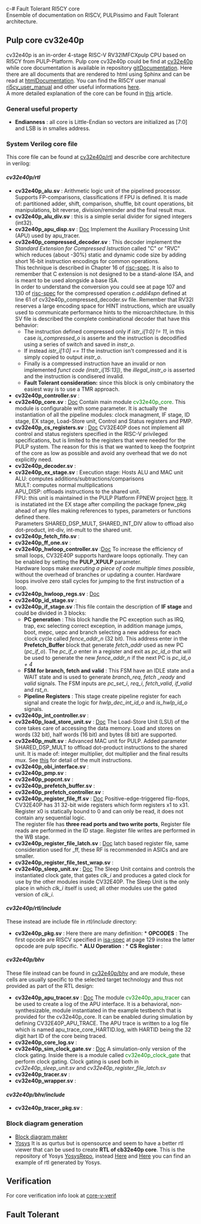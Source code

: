c-# Fault Tolerant RI5CY core<br>
Ensemble of documentation on RISCV, PULPissimo and Fault Tolerant architecture.
## Pulp core cv32e40p
cv32e40p is an in-order 4-stage RISC-V RV32IMFCXpulp CPU based on RI5CY from PULP-Platform.
Pulp core cv32e40p could be find at [cv32e40p](https://github.com/openhwgroup/cv32e40p) while core documentation is available in repository [gitDocumentation](https://github.com/openhwgroup/core-v-docs/tree/master/cores/cv32e40p). Here there are all documents that are rendered to html using Sphinx and can be read at [htmlDocumentation](https://core-v-docs-verif-strat.readthedocs.io/projects/cv32e40p_um/en/latest/intro.html). You can find the RI5CY user manual [ri5cy_user_manual](https://www.pulp-platform.org/docs/ri5cy_user_manual.pdf) and other useful informations [here](https://www.embecosm.com/2019/08/13/a-dive-into-ri5cy-core-internals/).<br> 
A more detailed explanation of the core can be found in [this](https://ieeexplore.ieee.org/document/7864441) article.

### General useful property 
* **Endianness** : all core is Little-Endian so vectors are initialized as \[7:0\] and LSB is in smalles address. 
### System Verilog core file
This core file can be found at [cv32e40p/rtl](https://github.com/openhwgroup/cv32e40p/tree/master/rtl) and describe core architecture in verilog:

#### *cv32e40p/rtl*

 * **cv32e40p_alu.sv** : Arithmetic logic unit of the pipelined processor. Supports FP-comparisons, classifications if FPU is defined. It is made of: partitioned adder, shift, comparison, shuffle, bit count operations, bit manipulations, bit reverse, division/reminder and the final result mux. <br>
 * **cv32e40p_alu_div.sv** : this is a simple serial divider for signed integers (int32). <br>
 * **cv32e40p_apu_disp.sv** : [Doc](https://core-v-docs-verif-strat.readthedocs.io/projects/cv32e40p_um/en/latest/apu.html) Implement the Auxiliary Processing Unit (APU) used by apu_tracer. <br>
 * **cv32e40p_compressed_decoder.sv** : This decoder implement the *Standard Extension for Compressed Istruction* called "C" or "RVC" which reduces (about -30%) static and dynamic code size by adding short 16-bit instruction encodings for common operations. <br>This technique is described in Chapter 16 of [risc-spec](https://riscv.org/specifications/isa-spec-pdf/). It is also to remember that C extension is not designed to be a stand-alone ISA, and is meant to be used alongside a base ISA.<br> In order to understand the conversion you could see at page 107 and 130 of  [risc-spec](https://riscv.org/specifications/isa-spec-pdf/) for the compressed operation *c.addi4spn* defined at line 61 of cv32e40p_compressed_decoder.sv file.
Remember that RV32I reserves a large encoding space for HINT instructions, which are usually used to communicate performance hints to the microarchitecture.
In this SV file is described the complete combinational decoder that have this behavior:
     * The instruction defined compressed only if *istr_i\[1:0\] != 11*, in this case *is_compressed_o* is asserte and the instruction is decodified using a series of switch and saved in *instr_o*.
     * If instead *istr_i\[1:0\] == 11* the instruction isn't compressed and it is simply copied to output *instr_o*.
     * Finally is a compressed instruction have an invalid or non implemented *funct code (instr_i\[15:13\])*, the *illegal_instr_o* is asserted and the instruction is condisered invalid. 
     * **Fault Tolerant consideration:** since this block is only cmbinatory the easiest way is to use a TMR approach.<br>
 * **cv32e40p_controller.sv** : <br>
 * **cv32e40p_core.sv** : [Doc](https://core-v-docs-verif-strat.readthedocs.io/projects/cv32e40p_um/en/latest/integration.html) Contain main module <span style="color:green">cv32e40p_core</span>. This module is configurable with some parameter. It is actually the instantiation of all the pipeline modules: clock managment, IF stage, ID stage, EX stage, Load-Store unit, Control and Status registers and PMP. <br>
 * **cv32e40p_cs_registers.sv** : [Doc](https://core-v-docs-verif-strat.readthedocs.io/projects/cv32e40p_um/en/latest/control_status_registers.html) CV32E40P does not implement all control and status registers specified in the RISC-V privileged specifications, but is limited to the registers that were needed for the PULP system. The reason for this is that we wanted to keep the footprint of the core as low as possible and avoid any overhead that we do not explicitly need.<br>
 * **cv32e40p_decoder.sv** : <br>
 * **cv32e40p_ex_stage.sv** : Execution stage: Hosts ALU and MAC unit <br>
            ALU: computes additions/subtractions/comparisons <br>
            MULT: computes normal multiplications <br>
            APU_DISP: offloads instructions to the shared unit. <br>
            FPU: this unit is maintained in the PULP Platform FPNEW project [here](https://core-v-docs-verif-strat.readthedocs.io/projects/cv32e40p_um/en/latest/pulp_hw_loop.html). It is instatiated int the EX stage after compiling the package fpnew_pkg ahead of any files making references to types, parameters or functions defined there. <br>
            Parameters SHARED_DSP_MULT, SHARED_INT_DIV allow to offload also dot-product, int-div, int-mult to the shared unit.<br>
 * **cv32e40p_fetch_fifo.sv** : <br>
 * **cv32e40p_ff_one.sv** : <br>
 * **cv32e40p_hwloop_controller.sv** :[Doc](https://core-v-docs-verif-strat.readthedocs.io/projects/cv32e40p_um/en/latest/pulp_hw_loop.html) To increase the efficiency of small loops, CV32E40P supports hardware loops optionally. They can be enabled by setting the **PULP_XPULP** parameter. <br>Hardware loops make *executing a piece of code multiple times possible*, without the overhead of branches or updating a counter. Hardware loops involve zero stall cycles for jumping to the first instruction of a loop.<br>
 * **cv32e40p_hwloop_regs.sv** : [Doc](https://core-v-docs-verif-strat.readthedocs.io/projects/cv32e40p_um/en/latest/pulp_hw_loop.html) <br>
 * **cv32e40p_id_stage.sv** : <br>
 * **cv32e40p_if_stage.sv** :This file contain the description of **IF stage** and could be divided in 3 blocks: 
    * **PC generation** : This block handle the PC exception such as IRQ, trap, exc selecting correct exception, in addition manage jumps, boot, mepc, uepc and branch selecting a new address for each clock cycle called *fence_addr_n* (32 bit). This address enter in the **Prefetch_Buffer** block that generate *fetch_addr* used as new PC (*pc_if_o*). The *pc_if_o* enter in a register and exit as *pc_id_o* that will be used to generate the new  *fence_addr_n* if the next PC is  *pc_id_o + 4*
    * **FSM for branch, fetch and valid** : This FSM have an IDLE state and a WAIT state and is used to generate *branch_req*, *fetch _ready* and *valid* signals. The FSM inputs are *pc_set_i*, *req_i*, *fetch_valid*, *if_valid* and *rst_n*.
    * **Pipeline Registers** :  This stage create pipeline register for each signal and create the logic for *hwlp_dec_int_id_o* and *is_hwlp_id_o* signals.
 * **cv32e40p_int_controller.sv** : <br>
 * **cv32e40p_load_store_unit.sv** : [Doc](https://core-v-docs-verif-strat.readthedocs.io/projects/cv32e40p_um/en/latest/load_store_unit.html) The Load-Store Unit (LSU) of the core takes care of accessing the data memory. Load and stores on words (32 bit), half words (16 bit) and bytes (8 bit) are supported. <br>
 * **cv32e40p_mult.sv** : Advanced MAC unit for PULP. Added parameter SHARED_DSP_MULT to offload dot-product instructions to the shared unit. It is made of: integer multiplier, dot multiplier and the final results mux. See [this](https://greenwaves-technologies.com/manuals/BUILD/PULP-OS/html/group__Arith.html#gaaf662b4cd330d0f0129e804b79c09173) for detail of the mult instructions.<br>
 * **cv32e40p_obi_interface.sv** : <br>
 * **cv32e40p_pmp.sv** : <br>
 * **cv32e40p_popcnt.sv** : <br>
 * **cv32e40p_prefetch_buffer.sv** : <br>
 * **cv32e40p_prefetch_controller.sv** : <br>
 * **cv32e40p_register_file_ff.sv** : [Doc](https://core-v-docs-verif-strat.readthedocs.io/projects/cv32e40p_um/en/latest/register_file.html#register-file) Positive-edge-triggered flip-flops,  CV32E40P has 31 32-bit wide registers which form registers x1 to x31. Register x0 is statically bound to 0 and can only be read, it does not contain any sequential logic.<br>
The register file has **three read ports and two write ports**, Register file reads are performed in the ID stage. Register file writes are performed in the WB stage.<br>
 * **cv32e40p_register_file_latch.sv** : [Doc](https://core-v-docs-verif-strat.readthedocs.io/projects/cv32e40p_um/en/latest/register_file.html#register-file) latch based register file, same consideration used for _ff, these RF is recommended in ASICs and are smaller.<br>
 * **cv32e40p_register_file_test_wrap.sv** : <br>
 * **cv32e40p_sleep_unit.sv** : [Doc](https://core-v-docs-verif-strat.readthedocs.io/projects/cv32e40p_um/en/latest/sleep.html) The Sleep Unit contains and controls the instantiated clock gate, that gates *clk_i* and produces a gated clock for use by the other modules inside CV32E40P. The Sleep Unit is the only place in which *clk_i* itself is used; all other modules use the gated version of *clk_i*.<br>

#### *cv32e40p/rtl/include*
These instead are include file in *rtl/include* directory:
 * **cv32e40p_pkg.sv** : Here there are many definition:
       * **OPCODES** : The first opcode are RISCV specified in [isa-spec](https://riscv.org/specifications/isa-spec-pdf/) at page 129 instea the latter opcode are pulp specific.
       * **ALU Operation** :
       * **CS Register** : <br>
       
#### *cv32e40p/bhv*

These file instead can be found in [cv32e40p/bhv](https://github.com/openhwgroup/cv32e40p/tree/master/bhv) and are module, these cells are usually specific to the selected target technology and thus not provided as part of the RTL design:  

 * **cv32e40p_apu_tracer.sv** : [Doc](https://core-v-docs-verif-strat.readthedocs.io/projects/cv32e40p_um/en/latest/apu.html) The module <span style="color:green">cv32e40p_apu_tracer</span> can be used to create a log of the APU interface. It is a behavioral, non-synthesizable, module instantiated in the example testbench that is provided for the cv32e40p_core. It can be enabled during simulation by defining CV32E40P_APU_TRACE. The APU trace is written to a log file which is named apu_trace_core_HARTID.log, with HARTID being the 32 digit hart ID of the core being traced.<br>
 * **cv32e40p_core_log.sv** : <br>
 * **cv32e40p_sim_clock_gate.sv** : [Doc](https://core-v-docs-verif-strat.readthedocs.io/projects/cv32e40p_um/en/latest/getting_started.html#getting-started) A simulation-only version of the clock gating. Inside there is a module called <span style="color:green">cv32e40p_clock_gate</span> that perform clock gating. Clock gating is used both in *cv32e40p_sleep_unit.sv* and *cv32e40p_register_file_latch.sv*<br>
 * **cv32e40p_tracer.sv** : <br>
 * **cv32e40p_wrapper.sv** : <br>
 
 #### *cv32e40p/bhv/include*
 * **cv32e40p_tracer_pkg.sv** : <br>
 

### Block diagram generation
* [Block diagram maker](https://www.smartdraw.com/block-diagram/block-diagram-maker.htm)
* [Yosys](http://www.clifford.at/yosys/documentation.html) It is as qurtus but is opensource and seem to have a better rtl viewer that can be used to create **RTL of cb32e40p core**. This is the repository of Yosys [YosysRepo](https://github.com/YosysHQ/yosys), instead [Here](https://electronics.stackexchange.com/questions/269114/how-do-i-generate-a-schematic-block-diagram-from-verilog-with-quartus-prime) and [Here](https://electronics.stackexchange.com/questions/13995/how-can-i-generate-a-schematic-block-diagram-image-file-from-verilog/269121#269121) you can find an example of rtl generated by Yosys.

## Verification
For core verification info look at [core-v-verif](https://github.com/openhwgroup/core-v-verif)

## Fault Tolerant 

